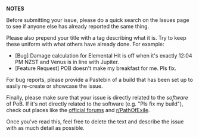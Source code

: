 **NOTES** 

Before submitting your issue, please do a quick search on the Issues page to see if anyone else has already reported the same thing.

Please also prepend your title with a tag describing what it is. Try to keep these uniform with what others have already done. For example:

- [Bug] Damage calculation for Elemental Hit is off when it's exactly 12:04 PM NZST and Venus is in line with Jupiter.
- [Feature Request] POB doesn't make my breakfast for me. Pls fix.

For bug reports, please provide a Pastebin of a build that has been set up to easily re-create or showcase the issue.

Finally, please make sure that your issue is directly related to the _software_ of PoB. If it's not directly related to the software (e.g. "Pls fix my build"), check out places like the [official forums](https://www.pathofexile.com/forum) and [r/PathOfExile](www.reddit.com/r/pathofexile).

Once you've read this, feel free to delete the text and describe the issue with as much detail as possible. 
